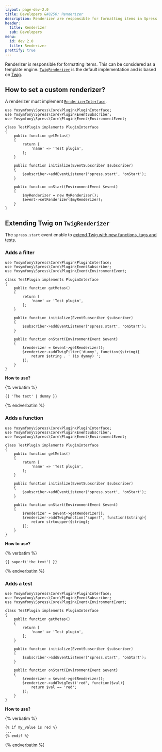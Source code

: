 ```yaml
---
layout: page-dev-2.0
title: Developers &#8250; Renderizer
description: Renderizer are responsible for formatting items in Spress
header: 
  title: Renderizer
  sub: Developers
menu:
  id: dev 2.0
  title: Renderizer
prettify: true
---
```

Renderizer is responsible for formatting items. This can be considered as a template engine.
[`TwigRenderizer`](https://github.com/spress/Spress/blob/master/src/Core/ContentManager/Renderizer/TwigRenderizer.php)
is the default implementation and is based on [Twig](http://twig.sensiolabs.org/).

## How to set a custom renderizer?

A renderizer must
implement [`RenderizerInterface`](https://github.com/spress/Spress/blob/master/src/Core/ContentManager/Renderizer/RenderizerInterface.php).

```
use Yosymfony\Spress\Core\Plugin\PluginInterface;
use Yosymfony\Spress\Core\Plugin\EventSubscriber;
use Yosymfony\Spress\Core\Plugin\Event\EnvironmentEvent;

class TestPlugin implements PluginInterface
{
    public function getMetas()
    {
        return [
            'name' => 'Test plugin',
        ];
    }

    public function initialize(EventSubscriber $subscriber)
    {
        $subscriber->addEventListener('spress.start', 'onStart');
    }

    public function onStart(EnvironmentEvent $event)
    {
        $myRenderizer = new MyRenderizer();
        $event->setRenderizer($myRenderizer);
    }
}
```

## Extending Twig on `TwigRenderizer`

The `spress.start` event enable to [extend Twig with new functions, tags and tests](http://twig.sensiolabs.org/doc/advanced.html).

### Adds a filter

```
use Yosymfony\Spress\Core\Plugin\PluginInterface;
use Yosymfony\Spress\Core\Plugin\EventSubscriber;
use Yosymfony\Spress\Core\Plugin\Event\EnvironmentEvent;

class TestPlugin implements PluginInterface
{
    public function getMetas()
    {
        return [
            'name' => 'Test plugin',
        ];
    }

    public function initialize(EventSubscriber $subscriber)
    {
        $subscriber->addEventListener('spress.start', 'onStart');
    }

    public function onStart(EnvironmentEvent $event)
    {
        $renderizer = $event->getRenderizer();
        $renderizer->addTwigFilter('dummy', function($string){
            return $string . ' (is dymmy) ';
        });
    }
}
```
**How to use?**

{% verbatim %}
```
{{ 'The text' | dummy }}
```
{% endverbatim %}

### Adds a function

```
use Yosymfony\Spress\Core\Plugin\PluginInterface;
use Yosymfony\Spress\Core\Plugin\EventSubscriber;
use Yosymfony\Spress\Core\Plugin\Event\EnvironmentEvent;

class TestPlugin implements PluginInterface
{
    public function getMetas()
    {
        return [
            'name' => 'Test plugin',
        ];
    }

    public function initialize(EventSubscriber $subscriber)
    {
        $subscriber->addEventListener('spress.start', 'onStart');
    }

    public function onStart(EnvironmentEvent $event)
    {
        $renderizer = $event->getRenderizer();
        $renderizer->addTwigFunction('superf', function($string){
            return strtoupper($string);
        });
    }
}
```

**How to use?**

{% verbatim %}
```
{{ superf('the text') }}
```
{% endverbatim %}

### Adds a test

```
use Yosymfony\Spress\Core\Plugin\PluginInterface;
use Yosymfony\Spress\Core\Plugin\EventSubscriber;
use Yosymfony\Spress\Core\Plugin\Event\EnvironmentEvent;

class TestPlugin implements PluginInterface
{
    public function getMetas()
    {
        return [
            'name' => 'Test plugin',
        ];
    }

    public function initialize(EventSubscriber $subscriber)
    {
        $subscriber->addEventListener('spress.start', 'onStart');
    }

    public function onStart(EnvironmentEvent $event)
    {
        $renderizer = $event->getRenderizer();
        $renderizer->addTwigTest('red', function($val){
            return $val == 'red';
        });
    }
}
```

**How to use?**

{% verbatim %}
```
{% if my_value is red %}
...
{% endif %}
```
{% endverbatim %}

